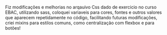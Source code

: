 Fiz modificações e melhorias no arqauivo Css dado de exercicio no curso EBAC, utilizando sass, coloquei variaveis para cores, fontes e outros valores que aparecem repetidamente no código, facilitando futuras modificações, criei mixins para estilos comuns, como centralização com flexbox e para botões!
